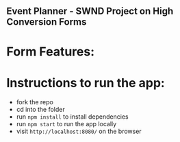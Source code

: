 ## Event Planner - SWND Project on High Conversion Forms

# Form Features:


# Instructions to run the app:
- fork the repo
- cd into the folder
- run `npm install` to install dependencies
- run `npm start` to run the app locally
- visit `http://localhost:8080/` on the browser